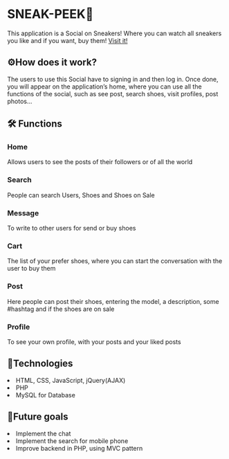 # SNEAK-PEEK:athletic_shoe:
This application is a Social on Sneakers! Where you can watch all sneakers you like and if you want, buy them!
[Visit it!](http://nasatti.altervista.org/SneakPeek)

## ⚙️How does it work?
The users to use this Social have to signing in and then log in. Once done, you will appear on the application’s home, where you can use all the functions of the social, such as see post, search shoes, visit profiles, post photos... 
## 

## :hammer_and_wrench:	Functions
### Home
Allows users to see the posts of their followers or of all the world

### Search
People can search Users, Shoes and Shoes on Sale

### Message
To write to other users for send or buy shoes

### Cart
The list of your prefer shoes, where you can start the conversation with the user to buy them

### Post
Here people can post their shoes, entering the model, a description, some #hashtag and if the shoes are on sale

### Profile
To see your own profile, with your posts and your liked posts

## 📎Technologies 
<li>HTML, CSS, JavaScript, jQuery(AJAX)</li>
<li>PHP</li>
<li>MySQL for Database</li>

## 🎯Future goals
<li>Implement the chat</li>
<li>Implement the search for mobile phone</li>
<li>Improve backend in PHP, using MVC pattern</li>
